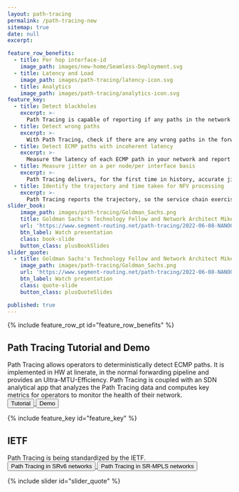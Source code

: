```yaml
---
layout: path-tracing
permalink: /path-tracing-new
sitemap: true
date: null
excerpt:

feature_row_benefits: 
  - title: Per hop interface-id
    image_path: images/new-home/Seamless-Deployment.svg
  - title: Latency and Load
    image_path: images/path-tracing/latency-icon.svg
  - title: Analytics
    image_path: images/path-tracing/analytics-icon.svg
feature_key: 
  - title: Detect blackholes
    excerpt: >-
      Path Tracing is capable of reporting if any paths in the network are blackholing the trafic. 
  - title: Detect wrong paths
    excerpt: >-
      With Path Tracing, check if there are any wrong paths in the forwarding that do not match the control plane. 
  - title: Detect ECMP paths with incoherent latency
    excerpt: >-
      Measure the latency of each ECMP path in your network and report any path with a non-coherent latency with respect to the others. 
  - title: Measure jitter on a per node/per interface basis
    excerpt: >-
      Path Tracing delivers, for the first time in history, accurate jitter measurements in the WAN!
  - title: Identify the trajectory and time taken for NFV processing
    excerpt: >-
      Path Tracing reports the trajectory, so the service chain exercised by the packets, and the time taken overall to execute that service chain.
slider_book:
    image_path: images/path-tracing/Goldman_Sachs.png
    title: Goldman Sachs's Technology Fellow and Network Architect Mike Valentine presents Path Tracing at NANOG85
    url: 'https://www.segment-routing.net/path-tracing/2022-06-08-NANOG85-path-tracing/'
    btn_label: Watch presentation
    class: book-slide
    button_class: plusBookSlides
slider_quote: 
  - title: Goldman Sachs's Technology Fellow and Network Architect Mike Valentine present Path Tracing at NANOG85
    image_path: images/path-tracing/Goldman_Sachs.png
    url: 'https://www.segment-routing.net/path-tracing/2022-06-08-NANOG85-path-tracing/'
    btn_label: Watch presentation
    class: quote-slide
    button_class: plusQuoteSlides

published: true
---
```

{% include feature_row_pt id="feature_row_benefits" %}
<div style="clear: both;"></div>

<div class="feature-keys">
  <div class="container feature-keys-content">
    <h2 class="section-title white">Path Tracing Tutorial and Demo</h2>
    <div class="section-description white">
Path Tracing allows operators to deterministically detect ECMP paths. It is implemented in HW at linerate, in the normal forwarding pipeline and provides an Ultra-MTU-Efficiency. 
Path Tracing is coupled with an SDN analytical app that analyzes the Path Tracing data and computes key metrics for operators to monitor the health of their network.  
    </div>
      <a href="{{ 'path-tracing/pt-tutorial' | base_url }}" target="_blank">
        <button>Tutorial </button>
      </a>
      <a href="{{ 'path-tracing/pt-tutorial' | base_url }}" target="_blank">
        <button>Demo </button>
      </a>
  </div>
</div>

{% include feature_key id="feature_key" %}

<div class="feature-keys">
  <div class="container feature-keys-content">
    <h2 class="section-title white">IETF</h2>
    <div class="section-description white">
Path Tracing is being standardized by the IETF.
    </div>
      <a href="https://datatracker.ietf.org/doc/draft-filsfils-spring-path-tracing/" target="_blank">
        <button>Path Tracing in SRv6 networks </button>
      </a>
      <a href="https://datatracker.ietf.org/doc/draft-filsfils-spring-path-tracing-srmpls/" target="_blank">
        <button>Path Tracing in SR-MPLS networks </button>
      </a>
  </div>
</div>

{% include slider id="slider_quote" %}

<div style="clear: both;"></div>

